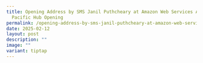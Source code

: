 ```yaml
---
title: Opening Address by SMS Janil Puthcheary at Amazon Web Services Asia
  Pacific Hub Opening
permalink: /opening-address-by-sms-janil-puthcheary-at-amazon-web-services-asia-pacific-hub-opening/
date: 2025-02-12
layout: post
description: ""
image: ""
variant: tiptap
---
```

